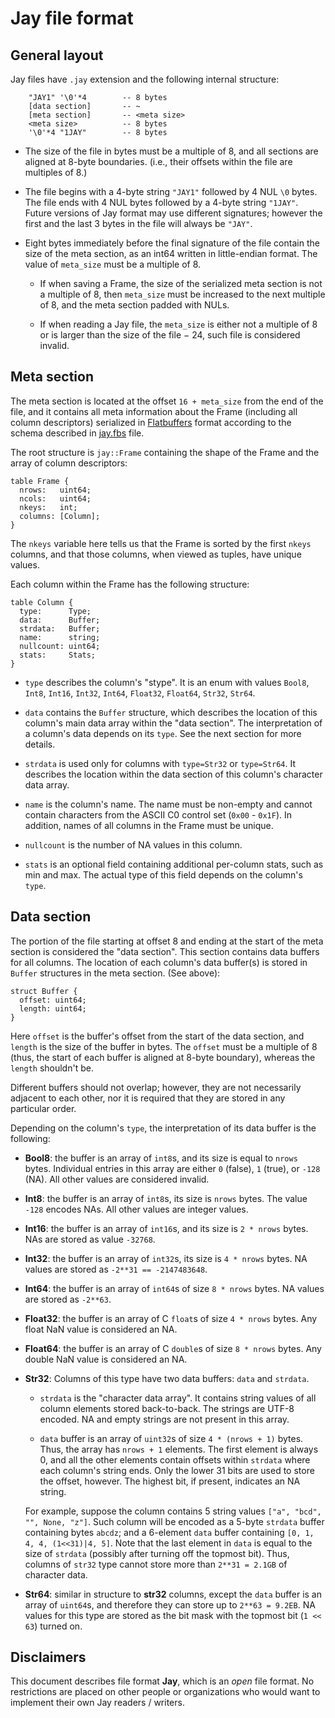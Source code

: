 <!---
  Copyright 2018 H2O.ai

  Permission is hereby granted, free of charge, to any person obtaining a
  copy of this software and associated documentation files (the "Software"),
  to deal in the Software without restriction, including without limitation
  the rights to use, copy, modify, merge, publish, distribute, sublicense,
  and/or sell copies of the Software, and to permit persons to whom the
  Software is furnished to do so, subject to the following conditions:

  The above copyright notice and this permission notice shall be included in
  all copies or substantial portions of the Software.

  THE SOFTWARE IS PROVIDED "AS IS", WITHOUT WARRANTY OF ANY KIND, EXPRESS OR
  IMPLIED, INCLUDING BUT NOT LIMITED TO THE WARRANTIES OF MERCHANTABILITY,
  FITNESS FOR A PARTICULAR PURPOSE AND NONINFRINGEMENT. IN NO EVENT SHALL THE
  AUTHORS OR COPYRIGHT HOLDERS BE LIABLE FOR ANY CLAIM, DAMAGES OR OTHER
  LIABILITY, WHETHER IN AN ACTION OF CONTRACT, TORT OR OTHERWISE, ARISING
  FROM, OUT OF OR IN CONNECTION WITH THE SOFTWARE OR THE USE OR OTHER DEALINGS
  IN THE SOFTWARE.
-->

# Jay file format

## General layout

Jay files have `.jay` extension and the following internal structure:
```text
    "JAY1" '\0'*4        -- 8 bytes
    [data section]       -- ~
    [meta section]       -- <meta size>
    <meta size>          -- 8 bytes
    '\0'*4 "1JAY"        -- 8 bytes
```

* The size of the file in bytes must be a multiple of 8, and all sections
  are aligned at 8-byte boundaries. (i.e., their offsets within the file are
  multiples of 8.)

* The file begins with a 4-byte string `"JAY1"` followed by 4 NUL `\0`
  bytes. The file ends with 4 NUL bytes followed by a 4-byte string `"1JAY"`.
  Future versions of Jay format may use different signatures; however the
  first and the last 3 bytes in the file will always be `"JAY"`.

* Eight bytes immediately before the final signature of the file contain
  the size of the meta section, as an int64 written in little-endian format.
  The value of `meta_size` must be a multiple of 8.

  * If when saving a Frame, the size of the serialized meta section is not
    a multiple of 8, then `meta_size` must be increased to the next multiple
    of 8, and the meta section padded with NULs.

  * If when reading a Jay file, the `meta_size` is either not a multiple
    of 8 or is larger than the size of the file &minus; 24, such file is
    considered invalid.


## Meta section

The meta section is located at the offset `16 + meta_size` from the end
of the file, and it contains all meta information about the Frame (including
all column descriptors) serialized in [Flatbuffers][] format according to
the schema described in [jay.fbs][] file.

The root structure is `jay::Frame` containing the shape of the Frame and the
array of column descriptors:
```text
table Frame {
  nrows:   uint64;
  ncols:   uint64;
  nkeys:   int;
  columns: [Column];
}
```
The `nkeys` variable here tells us that the Frame is sorted by the first
`nkeys` columns, and that those columns, when viewed as tuples, have unique
values.

Each column within the Frame has the following structure:
```text
table Column {
  type:      Type;
  data:      Buffer;
  strdata:   Buffer;
  name:      string;
  nullcount: uint64;
  stats:     Stats;
}
```

* `type` describes the column's "stype". It is an enum with values `Bool8`,
  `Int8`, `Int16`, `Int32`, `Int64`, `Float32`, `Float64`, `Str32`, `Str64`.

* `data` contains the `Buffer` structure, which describes the location
  of this column's main data array within the "data section". The
  interpretation of a column's data depends on its `type`. See the next
  section for more details.

* `strdata` is used only for columns with `type=Str32` or `type=Str64`. It
  describes the location within the data section of this column's character
  data array.

* `name` is the column's name. The name must be non-empty and cannot contain
  characters from the ASCII C0 control set (`0x00` - `0x1F`). In addition,
  names of all columns in the Frame must be unique.

* `nullcount` is the number of NA values in this column.

* `stats` is an optional field containing additional per-column stats, such as
  min and max. The actual type of this field depends on the column's `type`.



## Data section

The portion of the file starting at offset 8 and ending at the start of
the meta section is considered the "data section". This section contains data
buffers for all columns. The location of each column's data buffer(s) is
stored in `Buffer` structures in the meta section. (See above):
```text
struct Buffer {
  offset: uint64;
  length: uint64;
}
```
Here `offset` is the buffer's offset from the start of the data section, and
`length` is the size of the buffer in bytes. The `offset` must be a multiple
of 8 (thus, the start of each buffer is aligned at 8-byte boundary), whereas
the `length` shouldn't be.

Different buffers should not overlap; however, they are not necessarily
adjacent to each other, nor it is required that they are stored in any
particular order.

Depending on the column's `type`, the interpretation of its data buffer is the
following:

* **Bool8**: the buffer is an array of `int8`s, and its size is equal to
  `nrows` bytes. Individual entries in this array are either `0` (false),
  `1` (true), or `-128` (NA). All other values are considered invalid.

* **Int8**: the buffer is an array of `int8`s, its size is `nrows` bytes.
  The value `-128` encodes NAs. All other values are integer values.

* **Int16**: the buffer is an array of `int16`s, and its size is `2 * nrows`
  bytes. NAs are stored as value `-32768`.

* **Int32**: the buffer is an array of `int32`s, its size is `4 * nrows`
  bytes. NA values are stored as `-2**31 == -2147483648`.

* **Int64**: the buffer is an array of `int64`s of size `8 * nrows` bytes.
  NA values are stored as `-2**63`.

* **Float32**: the buffer is an array of C `float`s of size `4 * nrows`
  bytes. Any float NaN value is considered an NA.

* **Float64**: the buffer is an array of C `double`s of size `8 * nrows`
  bytes. Any double NaN value is considered an NA.

* **Str32**: Columns of this type have two data buffers: `data` and
  `strdata`.

  * `strdata` is the "character data array". It contains string values of
    all column elements stored back-to-back. The strings are UTF-8 encoded.
    NA and empty strings are not present in this array.

  * `data` buffer is an array of `uint32`s of size `4 * (nrows + 1)` bytes.
    Thus, the array has `nrows + 1` elements. The first element is always 0,
    and all the other elements contain offsets within `strdata` where each
    column's string ends. Only the lower 31 bits are used to store the
    offset, however. The highest bit, if present, indicates an NA string.

  For example, suppose the column contains 5 string values `["a", "bcd", "",
  None, "z"]`. Such column will be encoded as a 5-byte `strdata` buffer
  containing bytes `abcdz`; and a 6-element `data` buffer containing
  `[0, 1, 4, 4, (1<<31)|4, 5]`. Note that the last element in `data` is
  equal to the size of `strdata` (possibly after turning off the topmost bit).
  Thus, columns of `str32` type cannot store more than `2**31 = 2.1GB` of
  character data.

* **Str64**: similar in structure to **str32** columns, except the
  `data` buffer is an array of `uint64`s, and therefore they can store up to
  `2**63 = 9.2EB`. NA values for this type are stored as the bit mask with
  the topmost bit (`1 << 63`) turned on.


## Disclaimers

This document describes file format **Jay**, which is an *open* file format.
No restrictions are placed on other people or organizations who would want
to implement their own Jay readers / writers.




[flatbuffers]: https://google.github.io/flatbuffers/
[jay.fbs]:     https://github.com/h2oai/datatable/blob/master/c/jay/jay.fbs
